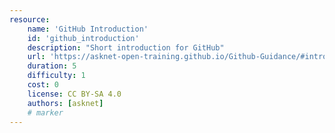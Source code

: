 ```yaml
---
resource:
    name: 'GitHub Introduction'
    id: 'github_introduction'
    description: "Short introduction for GitHub"
    url: 'https://asknet-open-training.github.io/Github-Guidance/#introduction'
    duration: 5
    difficulty: 1
    cost: 0 
    license: CC BY-SA 4.0
    authors: [asknet]
    # marker
---
```

